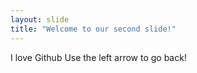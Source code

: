 ```yaml
---
layout: slide
title: "Welcome to our second slide!"
---
```

I love Github
Use the left arrow to go back!
